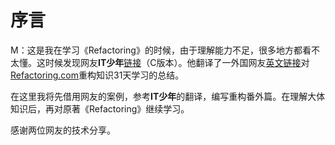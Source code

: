 # 序言   

M：这是我在学习《Refactoring》的时候，由于理解能力不足，很多地方都看不太懂。这时候发现网友**IT少年**[链接](http://www.cnblogs.com/yplong/p/5276506.html)（C版本）。他翻译了一外国网友[英文链接](https://lostechies.com/seanchambers/2009/07/31/31-days-of-refactoring/)对[Refactoring.com](http://www.refactoring.com/)重构知识31天学习的总结。

在这里我将先借用网友的案例，参考**IT少年**的翻译，编写重构番外篇。在理解大体知识后，再对原著《Refactoring》继续学习。

感谢两位网友的技术分享。